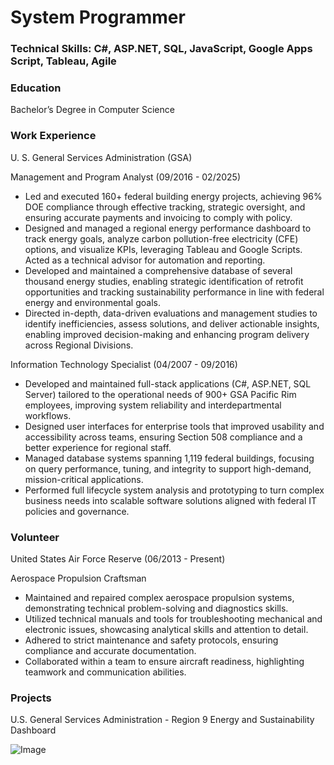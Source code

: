 # System Programmer

### Technical Skills: C#, ASP.NET, SQL, JavaScript, Google Apps Script, Tableau, Agile

### Education
Bachelor’s Degree in Computer Science

### Work Experience
U. S. General Services Administration (GSA)

Management and Program Analyst (09/2016 - 02/2025)
- Led and executed 160+ federal building energy projects, achieving 96% DOE compliance through effective tracking, strategic oversight, and ensuring accurate payments and invoicing to comply with policy.
- Designed and managed a regional energy performance dashboard to track energy goals, analyze carbon pollution-free electricity (CFE) options, and visualize KPIs, leveraging Tableau and Google Scripts. Acted as a technical advisor for automation and reporting.
- Developed and maintained a comprehensive database of several thousand energy studies, enabling strategic identification of retrofit opportunities and tracking sustainability performance in line with federal energy and environmental goals.
- Directed in-depth, data-driven evaluations and management studies to identify inefficiencies, assess solutions, and deliver actionable insights, enabling improved decision-making and enhancing program delivery across Regional Divisions.

Information Technology Specialist (04/2007 - 09/2016)
- Developed and maintained full-stack applications (C#, ASP.NET, SQL Server) tailored to the operational needs of 900+ GSA Pacific Rim employees, improving system reliability and interdepartmental workflows.
- Designed user interfaces for enterprise tools that improved usability and accessibility across teams, ensuring Section 508 compliance and a better experience for regional staff.
- Managed database systems spanning 1,119 federal buildings, focusing on query performance, tuning, and integrity to support high-demand, mission-critical applications.
- Performed full lifecycle system analysis and prototyping to turn complex business needs into scalable software solutions aligned with federal IT policies and governance.

### Volunteer
United States Air Force Reserve (06/2013 - Present)

Aerospace Propulsion Craftsman

- Maintained and repaired complex aerospace propulsion systems, demonstrating technical problem-solving and diagnostics skills.
- Utilized technical manuals and tools for troubleshooting mechanical and electronic issues, showcasing analytical skills and attention to detail.
- Adhered to strict maintenance and safety protocols, ensuring compliance and accurate documentation.
- Collaborated within a team to ensure aircraft readiness, highlighting teamwork and communication abilities.

### Projects
U.S. General Services Administration - Region 9 Energy and Sustainability Dashboard

![Image](https://github.com/user-attachments/assets/c9e2f58a-25fc-4048-a0e4-6de86ad56714)

